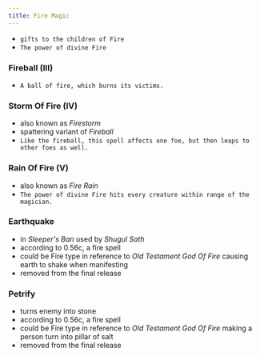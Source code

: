 ```yaml
---
title: Fire Magic
---
```


- `gifts to the children of Fire`
- `The power of divine Fire`

### Fireball (III)
- `A ball of fire, which burns its victims.`

### Storm Of Fire (IV)
- also known as _Firestorm_
- spattering variant of _Fireball_
- `Like the fireball, this spell affects one foe, but then leaps to other foes as well.`

### Rain Of Fire (V)
- also known as _Fire Rain_
- `The power of divine Fire hits every creature within range of the magician.`

### Earthquake
- in _Sleeper's Ban_ used by _Shugul Sath_
- according to 0.56c, a fire spell
- could be Fire type in reference to _Old Testament God Of Fire_ causing earth to shake when manifesting
- removed from the final release

### Petrify
- turns enemy into stone
- according to 0.56c, a fire spell
- could be Fire type in reference to _Old Testament God Of Fire_ making a person turn into pillar of salt
- removed from the final release

